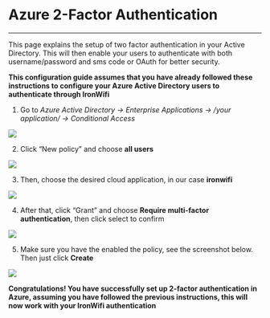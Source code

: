 # **Azure 2-Factor Authentication**

---

This page explains the setup of two factor authentication in your Active Directory. This will then enable your users to authenticate with both username/password and sms code or OAuth for better security.

**This configuration guide assumes that you have already followed these instructions to configure your Azure Active Directory users to authenticate through IronWifi**

1. Go to _Azure Active Directory -> Enterprise Applications -> /your application/ -> Conditional Access_

![](https://raw.githubusercontent.com/IronWifi/docs/master/user_Guide/Connectors/azure_2fa/azure.png)

2. Click “New policy” and choose **all users**

![](https://raw.githubusercontent.com/IronWifi/docs/master/user_Guide/Connectors/azure_2fa/azure2.png)

3. Then, choose the desired cloud application, in our case **ironwifi**

![](https://raw.githubusercontent.com/IronWifi/docs/master/user_Guide/Connectors/azure_2fa/azure3.png)

4. After that, click “Grant” and choose **Require multi-factor authentication**, then click select to confirm

![](https://raw.githubusercontent.com/IronWifi/docs/master/user_Guide/Connectors/azure_2fa/azure4.png)

5. Make sure you have the enabled the policy, see the screenshot below. Then just click **Create**

![](https://raw.githubusercontent.com/IronWifi/docs/master/user_Guide/Connectors/azure_2fa/azure5.png)

**Congratulations! You have successfully set up 2-factor authentication in Azure, assuming you have followed the previous instructions, this will now work with your IronWifi authentication**
